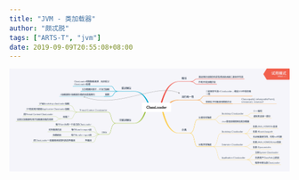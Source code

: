 ```yaml
---
title: "JVM - 类加载器"
author: "颇忒脱"
tags: ["ARTS-T", "jvm"]
date: 2019-09-09T20:55:08+08:00
---
```


<!--more-->

<img src="class-loading-classloader.png" style="zoom:50%" />